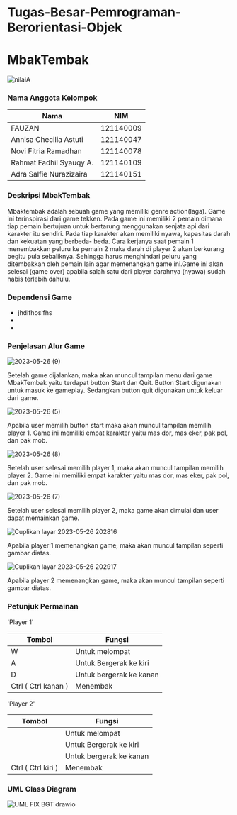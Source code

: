 # Tugas-Besar-Pemrograman-Berorientasi-Objek

# MbakTembak
![nilaiA](https://github.com/NoviFitria/Tugas-Besar-Pemrograman-Berorientasi-Objek/assets/133132375/66f036f1-a3ee-44ea-aed1-8044f8ee1429)

### Nama Anggota Kelompok


| Nama | NIM | 
| ------ | ------ |
| FAUZAN | 121140009 | 
| Annisa Checilia Astuti | 121140047 |
| Novi Fitria Ramadhan | 121140078 | 
| Rahmat Fadhil Syauqy A. | 121140109 |
| Adra Salfie Nurazizaira | 121140151 | 


### Deskripsi MbakTembak

Mbaktembak adalah sebuah game yang memiliki genre action(laga). Game ini terinspirasi dari game tekken. Pada game ini memiliki 2 pemain dimana tiap pemain bertujuan untuk bertarung menggunakan senjata api dari karakter itu sendiri. Pada tiap karakter akan memiliki nyawa, kapasitas darah dan kekuatan yang berbeda- beda.
Cara kerjanya saat pemain 1 menembakkan peluru ke pemain 2 maka darah di player 2 akan berkurang begitu pula sebaliknya. Sehingga harus menghindari peluru yang ditembakkan oleh pemain lain agar memenangkan game ini.Game ini akan selesai (game over) apabila salah satu dari player darahnya (nyawa) sudah habis terlebih dahulu.

### Dependensi Game

- jhdifhosifhs
-
-


### Penjelasan Alur Game

![2023-05-26 (9)](https://github.com/NoviFitria/Tugas-Besar-Pemrograman-Berorientasi-Objek/assets/133132375/8c9f8cbe-efb6-45a9-af92-59000b7ddc8d)

Setelah game dijalankan, maka akan muncul tampilan menu dari game MbakTembak yaitu terdapat button Start dan Quit. Button Start digunakan untuk masuk ke gameplay. Sedangkan button quit digunakan untuk keluar dari game.

![2023-05-26 (5)](https://github.com/NoviFitria/Tugas-Besar-Pemrograman-Berorientasi-Objek/assets/133132375/5867ff3f-1300-4b6a-9f2d-76287a697e5c)

Apabila user memilih button start maka akan muncul tampilan memilih player 1. Game ini memiliki empat karakter yaitu mas dor, mas eker, pak pol, dan pak mob. 

![2023-05-26 (8)](https://github.com/NoviFitria/Tugas-Besar-Pemrograman-Berorientasi-Objek/assets/133132375/1d515df5-18bd-40f4-9525-42434da1ed88)

Setelah user selesai memilih player 1, maka akan muncul tampilan memilih player 2.  Game ini memiliki empat karakter yaitu mas dor, mas eker, pak pol, dan pak mob. 

![2023-05-26 (7)](https://github.com/NoviFitria/Tugas-Besar-Pemrograman-Berorientasi-Objek/assets/133132375/43d06765-7bd3-451d-81a4-fd39a60af6cd)

Setelah user selesai memilih player 2, maka game akan dimulai dan user dapat memainkan game. 

![Cuplikan layar 2023-05-26 202816](https://github.com/NoviFitria/Tugas-Besar-Pemrograman-Berorientasi-Objek/assets/133132375/ac0207cb-8189-465d-9e10-f10478e21397)

Apabila player 1 memenangkan game, maka akan muncul tampilan seperti gambar diatas.

![Cuplikan layar 2023-05-26 202917](https://github.com/NoviFitria/Tugas-Besar-Pemrograman-Berorientasi-Objek/assets/133132375/ab9f970e-9548-43c4-b9d8-a1e9197fee3a)

Apabila player 2 memenangkan game, maka akan muncul tampilan seperti gambar diatas.


### Petunjuk Permainan

'Player 1'

| Tombol | Fungsi | 
| ------ | ------ |
| W | Untuk melompat | 
| A | Untuk Bergerak ke kiri |
| D | Untuk bergerak ke kanan | 
| Ctrl ( Ctrl kanan ) | Menembak

'Player 2'

| Tombol | Fungsi | 
| ------ | ------ |
|  | Untuk melompat | 
|  | Untuk Bergerak ke kiri |
|  | Untuk bergerak ke kanan | 
| Ctrl ( Ctrl kiri ) | Menembak



### UML Class Diagram

![UML FIX BGT drawio](https://github.com/NoviFitria/Tugas-Besar-Pemrograman-Berorientasi-Objek/assets/133132375/389b0893-9b9c-4092-90aa-52a3d04ab01a)






